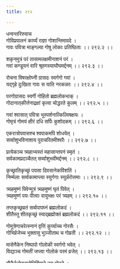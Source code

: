 ```yaml
---
title: २९२

---
```

धन्वन्तरिरुवाच  
गोविप्रपालनं कार्य्यं राज्ञा गोशान्तिमावदे ।  
गावः पवित्रा माङ्गल्या गोषु लोकाः प्रतिष्ठिताः ।। २९२.२ ।।  
  
शकृन्‌मूत्रं परं तासामलक्षमीनाशनं परं ।  
गवां कण्डूयनं वारि श्रृह्गस्याघौघमर्द्दनम् ।। २९२.३ ।।  
  
रोचना विषरक्षोघ्नी ग्रासदः स्वर्गगो गवां ।  
यद्‌गृहे दुःखिता गावः स याति नरकन्नरः ।। २९२.४ ।।  
  
परगोग्रासदः स्वर्गी गोहितो ब्रह्मलोकभाक् ।  
गोदानात्‌कीर्त्तनाद्रक्षां कृत्वा चोद्धरते कुलम् ।। २९२.५ ।।  
  
गवां श्वासात् पवित्रा भूस्पर्शनात्किल्विषक्षयः ।  
गोमृत्रं गोमयं क्षीरं दधि सर्पिः कुशोदकम् ।। २९२.६ ।।  
  
एकरात्रोपवासश्च श्वपाकमपि शोधयेत् ।  
सर्व्वाशुभविनाशाय पुराचरितमीश्वरैः ।। २९२.७ ।।  
  
प्रत्येकञ्च त्र्यहाभ्यस्तं महासान्तपनं स्मृतं ।  
सर्वकामप्रदञ्चैतत् सर्व्वाशुभवीमर्द्दनम् ।। २९२.८ ।।  
  
कृच्छ्रातिकृच्छ्रं पयसा दिवसानेकविंशतिं ।  
निर्म्मलाः सर्व्वकामाप्त्या स्युर्गगाः स्युर्न्नरोत्तमाः ।। २९२.९ ।।  
  
त्र्यहमुष्णं पिवेन्मूत्रं त्र्यहमुष्णं घृतं पिवेत् ।  
त्र्यहमुष्णं पयः पीत्वाः वायुभक्षः परं त्र्यहम् ।। २९२.१० ।।  
  
तप्तकृच्छ्रव्रतं सर्व्वपापघ्नं ब्रह्मलोकदं ।  
शीतैस्तु शीतकृच्छ्रं स्याद्‌ब्रह्मोक्तं ब्रह्मलोकदं ।। २९२.११ ।।  
  
गोमूत्रेणाचरेत्स्नानं वृत्तिं कुर्य्याच्च गोरसैः ।  
गोभिर्व्रजेच्च भुक्तासु भुञ्जीताथ च गोव्रती ।। २९२.१२ ।।  
  
मासेनैकेन निष्पापो गोलोकी स्वर्गगो भवेत् ।  
विद्याञ्च गोमतीं जप्त्वा गोलोकं परमं व्रजेत् ।। २९२.१३ ।।  
  
गौतैर्न्नृत्येरप्सरोभिविंमाने तत्र मोदते ।  
गावः सुरभयो नित्यं गावो गुग्गुलगन्धिकाः ।। २९२.१४ ।।  
  
गावः प्रतिष्ठा भूतानां गावः स्वस्त्ययनं परं ।  
अन्नमेव परं गावो देवानां हविरुत्तमम् ।। २९२.१५ ।।  
  
पावनं सर्व्वभूतानां क्षरन्ति च वदन्ति च ।  
हविषा मन्त्रपूतेन तर्पयन्त्वमरान्दिवि ।। २९२.१६ ।।  
  
ऋषीणामग्निहोत्रेषु गावो होमेषु योजिताः ।  
सर्व्वेषामेव भूतानां गावः शरणमुत्तमं ।। २९२.१७ ।।  
  
गावः पचित्रं परमं गावो माङ्गल्यमुत्तमं ।  
गावः स्वर्गस्य सोपानं गावो धन्याः सनातनाः ।। २९२.१८ ।।  
  
नमो गोभ्यः श्रीमतीभ्यः सौरभेयीभ्य एव च ।  
नमो ब्रह्मसुताभ्यश्च पवित्राब्यो नमो नमः ।। २९२.१९ ।।  
  
ब्राह्मणाश्चैव गावश्च कुलमेकं द्विधा कृतम् ।  
एकत्र मन्त्रास्तिष्ठन्ति हविरेकत्र तिष्ठति ।। २९२.२० ।।  
  
देवब्राह्मणगोसाधुसाध्वीभिः सकलं जगत् ।  
धार्य्यते वै सदा सस्मात् सर्व्वे पूज्यतमा मताः ।। २९२.२१ ।।  
  
पिवन्ति यत्र तत्तीर्थं गह्गाद्या गाव एव हि ।  
गवां माहात्म्यमुक्तं हि चिकित्साञ्च तथा श्रृणु ।। २९२.२२ ।।  
  
श्रृङ्गामयेषु धेनूनां तैलं दद्यात् ससैन्धवं ।  
श्रृङ्गवेरबलामांसकल्कसिद्धं समाक्षिकं ।। २९२.२३ ।।  
  
कर्णशूलेषु सर्वेषु मञ्जिष्ठाहिङ्गुसैन्धवैः ।  
सिद्धं तैलं प्रदातव्यं रसोनेनैथ वा पुनः ।। २९२.२४ ।।  
  
विल्वमूलमपामार्गन्धातकी च सपाटला ।  
कुटजन्दन्तमूलेषु लेपात्तच्छूलनाशनं ।। २९२.२५ ।।  
  
दन्तशूलहरैर्द्रव्यैर्घृतं राम विपाचितं ।  
मुखरोगहरं ज्ञेयं जिह्वारोगेषु सैन्धवं ।। २९२.२६ ।।  
  
श्रृङ्गवेरं हरिद्रे द्वे त्रिफला च गलग्रहे ।  
हृच्छूले वस्तिशुले च वातरोगे क्षये तथा ।। २९२.२७ ।।  
  
त्रिफला घृतमिश्रा च गवां पाने प्रशस्यते ।  
अतीसारे हरिद्रे द्वे पाठाञ्चैव प्रदापयेत् ।। २९२.२८ ।।  
  
सर्वेषु कोष्ठरोगेषु तथा शाखागदेषु च ।  
श्रृङ्गवेरञ्च भार्गीञ्च कासे श्वासे प्रदापयेत् ।। २९२.२९ ।।  
  
दातव्या भग्नसन्धाने प्रियङ्गुर्लवणान्विता ।  
तैलं वातहरं पित्ते मधुयष्टीविपाचितं ।। २९२.३० ।।  
  
कफे व्योषञ्च समधु सपुष्टकरजोऽस्रजे ।  
तैलाज्यं हरितालञ्च भग्नक्षतिश्रृतन्ददेत् ।। २९२.३१ ।।  
  
माषास्तिलाः सगोधूमाः पशुक्षीरं घृतं तथा ।  
एषां पिण्डी सलवणा वत्सानां पुष्टिदा त्वियं ।। २९२.३२ ।।  
  
बलप्रदा विषाणां स्याद् ग्रहनाशाय धूपकः ।  
देवदारु वचा मांसी गुग्गुलुहिङ्गुसर्षपाः ।। २९२.३३ ।।  
  
ग्रहादिगदनाशाय एष धुपो गवां हितः ।  
घष्टा चैव गवां कार्या धूपेनानेन धूपिता ।। २९२.३४ ।।  
  
अश्वगन्धातिलैः शुक्लं तेन गौः क्षीरिणी भवेत् ।  
रसायनञ्च पिन्याकं मत्तो यो धार्य्यते गृहे ।। २९२.३५ ।।  
  
गवां पुरीषे पञ्चम्यां नित्यं शान्त्यै श्रियं यजेत् ।  
वासुदेवञ्च गन्धाद्यैरपरा शान्तिरुच्यते ।। २९२.३६ ।।  
  
अश्वयुक्‌शुक्लपक्षस्य पञ्चदश्यां यजेद्धरिं ।  
हरिरुद्रमजं सूर्य्यं श्रियमग्निं घृतेन च ।। २९२.३७ ।।  
दधि सम्प्राश्य गाः पूज्य कार्य्यं वह्निप्रदक्षिणं ।  
वृषाणां योजयेद् युद्धं गीतवाद्यरवैर्वहिः ।। २९२.३८ ।।  
  
गवान्तु लवणन्देयं ब्राह्मणानाञ्च दक्षिणा ।  
नैमित्तिके माकरादौ यजेद्विष्णुं सह श्रिया ।। २९२.३९ ।।  
  
स्थणअडिलेव्जे मध्यगते कदिक्षु केशरगान् सुरान् ।  
सुभद्राजो रविः पूज्यो बहुरूपो बलिर्वहिः ।। २९२.४० ।।  
  
खं विश्वरूपा सिद्धिस्च ऋद्धिः शान्तिश्च रोहिणी ।  
दिग्धेनवो हि पूर्वाद्याः कृशरैश्चन्द्र ईश्वरः ।। २९२.४१ ।।  
  
दिक्‌पालाः पद्मपत्रेषु कुम्भेष्वग्नौ च होमयेत् ।  
क्षीरवृक्षस्य समिधः सर्षपाक्षततण्डुलान् ।। २९२.४२ ।।  
  
शतं शतं सुवर्णञ्च कांस्यादिकं द्विजे ददेत् ।  
गावः पूज्या विमोक्तव्याः शान्त्यै क्षीरादिसंयुताः ।। २९२.४३ ।।  
  
शालिहोत्रः सुश्रुताय हयायुर्वेदमुक्तवान् ।  
पालकाप्योऽङ्गराजाय गजायुर्वेदमब्रवीत् ।। २९२.४४ ।।  
  
इत्यादिमहापुराणे आग्नेये शान्त्यायुर्वेदो नाम द्विनवत्यधिकद्विशततमोऽध्यायः ।।